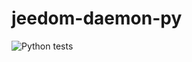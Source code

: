 # jeedom-daemon-py

![Python tests](https://github.com/Mips2648/jeedom-daemon-py/actions/workflows/python-package.yml/badge.svg)
